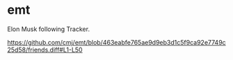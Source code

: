 # emt
Elon Musk following Tracker.

https://github.com/cmj/emt/blob/463eabfe765ae9d9eb3d1c5f9ca92e7749c25d58/friends.diff#L1-L50
